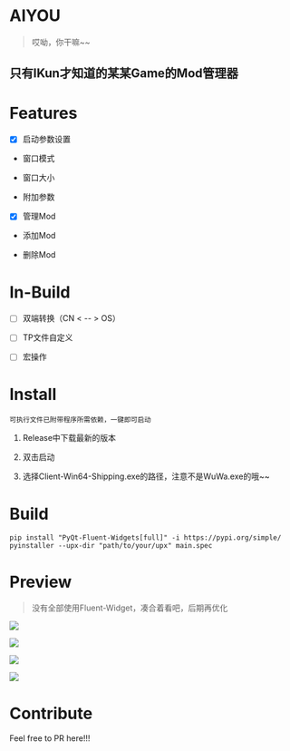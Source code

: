 # AIYOU

> 哎呦，你干嘛~~

## 只有IKun才知道的某某Game的Mod管理器

# Features

- [x] 启动参数设置

- 窗口模式

- 窗口大小

- 附加参数

- [x] 管理Mod

- 添加Mod

- 删除Mod

# In-Build

- [ ] 双端转换（CN < -- > OS）

- [ ] TP文件自定义

- [ ] 宏操作

# Install

```
可执行文件已附带程序所需依赖，一键即可启动
```

1. Release中下载最新的版本

2. 双击启动

3. 选择Client-Win64-Shipping.exe的路径，注意不是WuWa.exe的哦~~

# Build

```
pip install "PyQt-Fluent-Widgets[full]" -i https://pypi.org/simple/
pyinstaller --upx-dir "path/to/your/upx" main.spec
```

# Preview

> 没有全部使用Fluent-Widget，凑合着看吧，后期再优化

![](https://cdn.jsdelivr.net/gh/Cey1anze/Blog_Images@main/pic/202406182246330.png)

![](https://cdn.jsdelivr.net/gh/Cey1anze/Blog_Images@main/pic/202406182255841.png)

![](https://cdn.jsdelivr.net/gh/Cey1anze/Blog_Images@main/pic/202406182255029.png)

![](https://cdn.jsdelivr.net/gh/Cey1anze/Blog_Images@main/pic/202406182256174.png)

# Contribute

Feel free to PR here!!!
